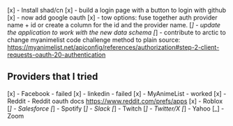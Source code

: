 [x] - Install shad/cn
[x] - build a login page with a button to login with github
[x] - now add google oauth
[x] - tow options: fuse together auth provider name + id or create a column for the id and the provider name.
[_] - update the application to work with the new data schema
[_] - contribute to arctic to change myanimelist code challenge method to plain
source: https://myanimelist.net/apiconfig/references/authorization#step-2-client-requests-oauth-20-authentication

## Providers that I tried

[x] - Facebook - failed
[x] - linkedin - failed
[x] - MyAnimeList - worked
[x] - Reddit - Reddit oauth docs https://www.reddit.com/prefs/apps
[x] - Roblox
[_] - Salesforce
[_] - Spotify
[_] - Slack
[_] - Twitch
[_] - Twitter/X
[_] - Yahoo
[_] - Zoom